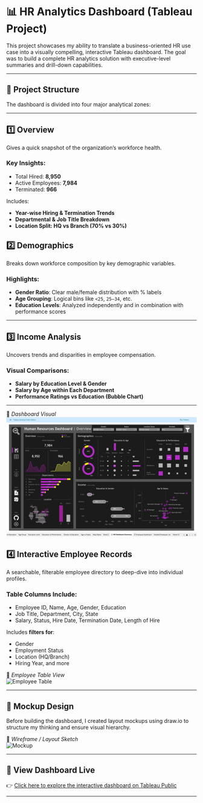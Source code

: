 # 📊 HR Analytics Dashboard (Tableau Project)

This project showcases my ability to translate a business-oriented HR use case into a visually compelling, interactive Tableau dashboard. The goal was to build a complete HR analytics solution with executive-level summaries and drill-down capabilities.

---

## 🧩 Project Structure

The dashboard is divided into four major analytical zones:

---

## 1️⃣ Overview

Gives a quick snapshot of the organization’s workforce health.

### Key Insights:
- Total Hired: **8,950**
- Active Employees: **7,984**
- Terminated: **966**

Includes:
- **Year-wise Hiring & Termination Trends**
- **Departmental & Job Title Breakdown**
- **Location Split: HQ vs Branch (70% vs 30%)**

## 2️⃣ Demographics

Breaks down workforce composition by key demographic variables.

### Highlights:
- **Gender Ratio**: Clear male/female distribution with % labels
- **Age Grouping**: Logical bins like `<25`, `25–34`, etc.
- **Education Levels**: Analyzed independently and in combination with performance scores

---

## 3️⃣ Income Analysis

Uncovers trends and disparities in employee compensation.

### Visual Comparisons:
- **Salary by Education Level & Gender**  
- **Salary by Age within Each Department**
- **Performance Ratings vs Education (Bubble Chart)**

---

📸 *Dashboard Visual*  
![Overview Section](Images/Overview.png)

## 4️⃣ Interactive Employee Records

A searchable, filterable employee directory to deep-dive into individual profiles.

### Table Columns Include:
- Employee ID, Name, Age, Gender, Education
- Job Title, Department, City, State
- Salary, Status, Hire Date, Termination Date, Length of Hire

Includes **filters for**:
- Gender
- Employment Status
- Location (HQ/Branch)
- Hiring Year, and more

📸 *Employee Table View*  
![Employee Table](images/employee_table.png)

---

## 🎨 Mockup Design

Before building the dashboard, I created layout mockups using draw.io to structure my thinking and ensure visual hierarchy.

📸 *Wireframe / Layout Sketch*  
![Mockup](mockups/hr_dashboard_mockup.png)

---

## 🔗 View Dashboard Live

👉 [Click here to explore the interactive dashboard on Tableau Public](https://public.tableau.com/app/profile/yourname)

---

